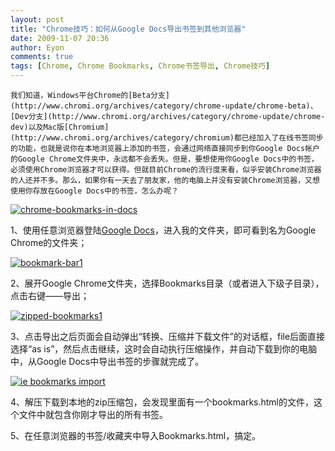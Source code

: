 ```yaml
---
layout: post
title: "Chrome技巧：如何从Google Docs导出书签到其他浏览器"
date: 2009-11-07 20:36
author: Eyon
comments: true
tags: [Chrome, Chrome Bookmarks, Chrome书签导出, Chrome技巧]
---
```

    我们知道，Windows平台Chrome的[Beta分支](http://www.chromi.org/archives/category/chrome-update/chrome-beta)、[Dev分支](http://www.chromi.org/archives/category/chrome-update/chrome-dev)以及Mac版[Chromium](http://www.chromi.org/archives/category/chromium)都已经加入了在线书签同步的功能，也就是说你在本地浏览器上添加的书签，会通过网络直接同步到你Google Docs帐户的Google Chrome文件夹中，永远都不会丢失。但是，要想使用你Google Docs中的书签，必须使用Chrome浏览器才可以获得。但就目前Chrome的流行度来看，似乎安装Chrome浏览器的人还并不多。那么，如果你有一天去了朋友家，他的电脑上并没有安装Chrome浏览器，又想使用你存放在Google Docs中的书签，怎么办呢？

<a href="http://img.chromi.org/2009/11/chrome-bookmarks-in-docs.jpg">![chrome-bookmarks-in-docs](http://img.chromi.org/2009/11/chrome-bookmarks-in-docs.jpg "chrome-bookmarks-in-docs")</a>

1、使用任意浏览器登陆[Google Docs](http://docs.google.com)，进入我的文件夹，即可看到名为Google Chrome的文件夹；

<a href="http://img.chromi.org/2009/11/bookmark-bar1.jpg">![bookmark-bar1](http://img.chromi.org/2009/11/bookmark-bar1.jpg "bookmark-bar1")</a>

2、展开Google Chrome文件夹，选择Bookmarks目录（或者进入下级子目录），点击右键——导出；<!--more-->

<a href="http://img.chromi.org/2009/11/zipped-bookmarks1.jpg">![zipped-bookmarks1](http://img.chromi.org/2009/11/zipped-bookmarks1.jpg "zipped-bookmarks1")</a>

3、点击导出之后页面会自动弹出“转换、压缩并下载文件”的对话框，file后面直接选择“as is”，然后点击继续，这时会自动执行压缩操作，并自动下载到你的电脑中，从Google Docs中导出书签的步骤就完成了。

<a href="http://img.chromi.org/2009/11/ie-bookmarks-import.png">![ie bookmarks import](http://img.chromi.org/2009/11/ie-bookmarks-import.png "ie bookmarks import")</a>

4、解压下载到本地的zip压缩包，会发现里面有一个bookmarks.html的文件，这个文件中就包含你刚才导出的所有书签。

5、在任意浏览器的书签/收藏夹中导入Bookmarks.html，搞定。 
